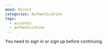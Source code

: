 ```yaml
---
mood: Direct
categories: Authentication
tags:
  - accounts
  - authentication
---
```

You need to sign in or sign up before continuing.